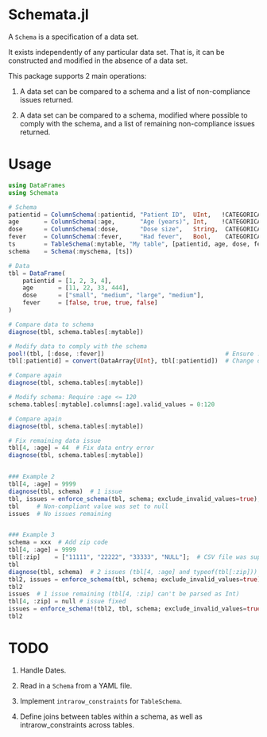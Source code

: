 # Schemata.jl


A `Schema` is a specification of a data set.

It exists independently of any particular data set. That is, it can be constructed and modified in the absence of a data set.

This package supports 2 main operations:

1. A data set can be compared to a schema and a list of non-compliance issues returned.

2. A data set can be compared to a schema, modified where possible to comply with the schema, and a list of remaining non-compliance issues returned.


# Usage


```julia
using DataFrames
using Schemata

# Schema
patientid = ColumnSchema(:patientid, "Patient ID",  UInt,   !CATEGORICAL, IS_REQUIRED,  IS_UNIQUE, UInt)
age       = ColumnSchema(:age,       "Age (years)", Int,    !CATEGORICAL, IS_REQUIRED, !IS_UNIQUE, Int)
dose      = ColumnSchema(:dose,      "Dose size",   String,  CATEGORICAL, IS_REQUIRED, !IS_UNIQUE, ["small", "medium", "large"])
fever     = ColumnSchema(:fever,     "Had fever",   Bool,    CATEGORICAL, IS_REQUIRED, !IS_UNIQUE, Bool)
ts        = TableSchema(:mytable, "My table", [patientid, age, dose, fever], [:patientid])
schema    = Schema(:myschema, [ts])

# Data
tbl = DataFrame(
    patientid = [1, 2, 3, 4],
    age       = [11, 22, 33, 444],
    dose      = ["small", "medium", "large", "medium"],
    fever     = [false, true, true, false]
)

# Compare data to schema
diagnose(tbl, schema.tables[:mytable])

# Modify data to comply with the schema
pool!(tbl, [:dose, :fever])                                  # Ensure :dose and :fever contain categorical data
tbl[:patientid] = convert(DataArray{UInt}, tbl[:patientid])  # Change data type

# Compare again
diagnose(tbl, schema.tables[:mytable])

# Modify schema: Require :age <= 120
schema.tables[:mytable].columns[:age].valid_values = 0:120

# Compare again
diagnose(tbl, schema.tables[:mytable])

# Fix remaining data issue
tbl[4, :age] = 44  # Fix data entry error
diagnose(tbl, schema.tables[:mytable])


### Example 2
tbl[4, :age] = 9999
diagnose(tbl, schema)  # 1 issue
tbl, issues = enforce_schema(tbl, schema; exclude_invalid_values=true);  # Set invalid values to null
tbl     # Non-compliant value was set to null
issues  # No issues remaining


### Example 3
schema = xxx  # Add zip code
tbl[4, :age] = 9999
tbl[:zip]    = ["11111", "22222", "33333", "NULL"];  # CSV file was supplied with "NULL" values, forcing eltype to equal String.
tbl
diagnose(tbl, schema)  # 2 issues (tbl[4, :age] and typeof(tbl[:zip]))
tbl2, issues = enforce_schema(tbl, schema; exclude_invalid_values=true);
tbl2
issues  # 1 issue remaining (tbl[4, :zip] can't be parsed as Int)
tbl[4, :zip] = null # issue fixed
issues = enforce_schema!(tbl2, tbl, schema; exclude_invalid_values=true)  # No issues remaining
tbl2
```


# TODO

1. Handle Dates.

2. Read in a `Schema` from a YAML file.

3. Implement `intrarow_constraints` for `TableSchema`.

4. Define joins between tables within a schema, as well as intrarow_constraints across tables.
